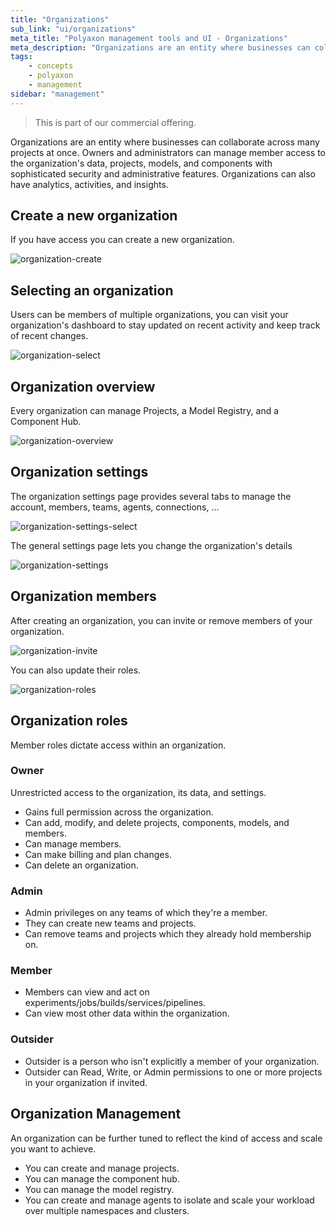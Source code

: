 ```yaml
---
title: "Organizations"
sub_link: "ui/organizations"
meta_title: "Polyaxon management tools and UI - Organizations"
meta_description: "Organizations are an entity where businesses can collaborate across many projects at once."
tags:
    - concepts
    - polyaxon
    - management
sidebar: "management"
---
```


<blockquote class="commercial">This is part of our commercial offering.</blockquote>

Organizations are an entity where businesses can collaborate across many projects at once.
Owners and administrators can manage member access to the organization's data, projects, models, and components with sophisticated security and administrative features.
Organizations can also have analytics, activities, and insights.

## Create a new organization

If you have access you can create a new organization.

![organization-create](../../../../content/images/dashboard/orgs/create.png)

## Selecting an organization

Users can be members of multiple organizations,
you can visit your organization's dashboard to stay updated on recent activity and keep track of recent changes.

![organization-select](../../../../content/images/dashboard/orgs/select.png)

## Organization overview

Every organization can manage Projects, a Model Registry, and a Component Hub.

![organization-overview](../../../../content/images/dashboard/orgs/overview.png)

## Organization settings

The organization settings page provides several tabs to manage the account, members, teams, agents, connections, ...

![organization-settings-select](../../../../content/images/dashboard/orgs/settings-select.png)

The general settings page lets you change the organization's details

![organization-settings](../../../../content/images/dashboard/orgs/settings.png)


## Organization members

After creating an organization,
you can invite or remove members of your organization.

![organization-invite](../../../../content/images/dashboard/orgs/invite.png)

You can also update their roles.

![organization-roles](../../../../content/images/dashboard/orgs/roles.png)


## Organization roles

Member roles dictate access within an organization.

### Owner

Unrestricted access to the organization, its data, and settings.

 * Gains full permission across the organization.
 * Can add, modify, and delete projects, components, models, and members.
 * Can manage members.
 * Can make billing and plan changes.
 * Can delete an organization.


### Admin

 * Admin privileges on any teams of which they're a member.
 * They can create new teams and projects.
 * Can remove teams and projects which they already hold membership on.

### Member

 * Members can view and act on experiments/jobs/builds/services/pipelines.
 * Can view most other data within the organization.

### Outsider

 * Outsider is a person who isn't explicitly a member of your organization.
 * Outsider can Read, Write, or Admin permissions to one or more projects in your organization if invited.


## Organization Management

An organization can be further tuned to reflect the kind of access and scale you want to achieve.

 * You can create and manage projects.
 * You can manage the component hub.
 * You can manage the model registry.
 * You can create and manage agents to isolate and scale your workload over multiple namespaces and clusters.
